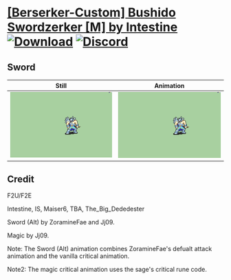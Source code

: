 # [\[Berserker-Custom\] Bushido Swordzerker \[M\] by Intestine](./) [![Download](https://img.shields.io/badge/Download--red?style=social&logo=github)](https://minhaskamal.github.io/DownGit/#/home?url=https://github.com/Klokinator/FE-Repo/tree/main/Battle%20Animations%2FInfantry%20-%20(Axe)%20Brigs%2C%20Pirates%2C%20Zerkers%2F%5BBerserker-Custom%5D%20Bushido%20Swordzerker%20%5BM%5D%20by%20Intestine%2F1.%20Sword%20(Alt)) [![Discord](https://img.shields.io/badge/Discord--blue?style=social&logo=discord)](https://discord.gg/C7VNGnyTPA)

## Sword

| Still | Animation |
| :---: | :-------: |
| ![Sword still](./Sword_000.png) | ![Sword](./Sword.gif) |

## Credit

F2U/F2E

Intestine, IS, Maiser6, TBA, The_Big_Dededester

Sword (Alt) by ZoramineFae and Jj09.

Magic by Jj09.

Note: The Sword (Alt) animation combines ZoramineFae's defualt attack animation and the vanilla critical animation.

Note2: The magic critical animation uses the sage's critical rune code.
